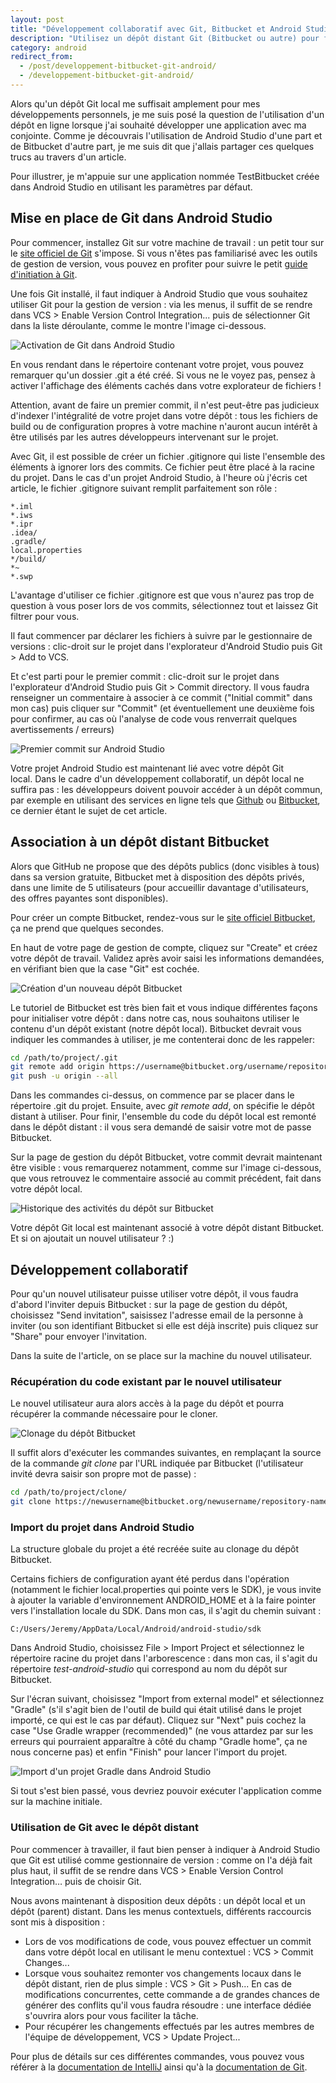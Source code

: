 ```yaml
---
layout: post
title: "Développement collaboratif avec Git, Bitbucket et Android Studio"
description: "Utilisez un dépôt distant Git (Bitbucket ou autre) pour faciliter le développement collaboratif de vos applications avec Android Studio."
category: android
redirect_from:
  - /post/developpement-bitbucket-git-android/
  - /developpement-bitbucket-git-android/
---
```


Alors qu'un dépôt Git local me suffisait amplement pour mes développements personnels, je me suis posé la question de l'utilisation d'un dépôt en ligne lorsque j'ai souhaité développer une application avec ma conjointe. Comme je découvrais l'utilisation de Android Studio d'une part et de Bitbucket d'autre part, je me suis dit que j'allais partager ces quelques trucs au travers d'un article.

Pour illustrer, je m'appuie sur une application nommée TestBitbucket créée dans Android Studio en utilisant les paramètres par défaut.

## Mise en place de Git dans Android Studio

Pour commencer, installez Git sur votre machine de travail : un petit tour sur le [site officiel de Git](http://git-scm.com/ "Site officiel de Git") s'impose. Si vous n'êtes pas familiarisé avec les outils de gestion de version, vous pouvez en profiter pour suivre le petit [guide d'initiation à Git](http://try.github.io/ "Guide d'initiatio nà Git").

Une fois Git installé, il faut indiquer à Android Studio que vous souhaitez utiliser Git pour la gestion de version : via les menus, il suffit de se rendre dans VCS > Enable Version Control Integration... puis de sélectionner Git dans la liste déroulante, comme le montre l'image ci-dessous.

![Activation de Git dans Android Studio](/img/uploads/01_enable_version_control.png)

En vous rendant dans le répertoire contenant votre projet, vous pouvez remarquer qu'un dossier .git a été créé. Si vous ne le voyez pas, pensez à activer l'affichage des éléments cachés dans votre explorateur de fichiers !

Attention, avant de faire un premier commit, il n'est peut-être pas judicieux d'indexer l'intégralité de votre projet dans votre dépôt : tous les fichiers de build ou de configuration propres à votre machine n'auront aucun intérêt à être utilisés par les autres développeurs intervenant sur le projet.

Avec Git, il est possible de créer un fichier .gitignore qui liste l'ensemble des éléments à ignorer lors des commits. Ce fichier peut être placé à la racine du projet. Dans le cas d'un projet Android Studio, à l'heure où j'écris cet article, le fichier .gitignore suivant remplit parfaitement son rôle :

```text
*.iml
*.iws
*.ipr
.idea/
.gradle/
local.properties
*/build/
*~
*.swp
```

L'avantage d'utiliser ce fichier .gitignore est que vous n'aurez pas trop de question à vous poser lors de vos commits, sélectionnez tout et laissez Git filtrer pour vous.

Il faut commencer par déclarer les fichiers à suivre par le gestionnaire de versions : clic-droit sur le projet dans l'explorateur d'Android Studio puis Git > Add to VCS.

Et c'est parti pour le premier commit : clic-droit sur le projet dans l'explorateur d'Android Studio puis Git > Commit directory. Il vous faudra renseigner un commentaire à associer à ce commit ("Initial commit" dans mon cas) puis cliquer sur "Commit" (et éventuellement une deuxième fois pour confirmer, au cas où l'analyse de code vous renverrait quelques avertissements / erreurs)

![Premier commit sur Android Studio](/img/uploads/02_add_to_vcs_and_initial_commit.png)

Votre projet Android Studio est maintenant lié avec votre dépôt Git local. Dans le cadre d'un développement collaboratif, un dépôt local ne suffira pas : les développeurs doivent pouvoir accéder à un dépôt commun, par exemple en utilisant des services en ligne tels que [Github](https://github.com/ "Github") ou [Bitbucket](https://bitbucket.org "Bitbucket"), ce dernier étant le sujet de cet article.

## Association à un dépôt distant Bitbucket

Alors que GitHub ne propose que des dépôts publics (donc visibles à tous) dans sa version gratuite, Bitbucket met à disposition des dépôts privés, dans une limite de 5 utilisateurs (pour accueillir davantage d'utilisateurs, des offres payantes sont disponibles).

Pour créer un compte Bitbucket, rendez-vous sur le [site officiel Bitbucket](https://bitbucket.org/ "Site officiel de Bitbucket"), ça ne prend que quelques secondes.

En haut de votre page de gestion de compte, cliquez sur "Create" et créez votre dépôt de travail. Validez après avoir saisi les informations demandées, en vérifiant bien que la case "Git" est cochée.

![Création d'un nouveau dépôt Bitbucket](/img/uploads/03_create_bitbucket_repository.png)

Le tutoriel de Bitbucket est très bien fait et vous indique différentes façons pour initialiser votre dépôt : dans notre cas, nous souhaitons utiliser le contenu d'un dépôt existant (notre dépôt local). Bitbucket devrait vous indiquer les commandes à utiliser, je me contenterai donc de les rappeler:

```sh
cd /path/to/project/.git
git remote add origin https://username@bitbucket.org/username/repository-name.git
git push -u origin --all
```

Dans les commandes ci-dessus, on commence par se placer dans le répertoire .git du projet. Ensuite, avec *git remote add*, on spécifie le dépôt distant à utiliser. Pour finir, l'ensemble du code du dépôt local est remonté dans le dépôt distant : il vous sera demandé de saisir votre mot de passe Bitbucket.

Sur la page de gestion du dépôt Bitbucket, votre commit devrait maintenant être visible : vous remarquerez notamment, comme sur l'image ci-dessous, que vous retrouvez le commentaire associé au commit précédent, fait dans votre dépôt local.

![Historique des activités du dépôt sur Bitbucket](/img/uploads/04_bitbucket_history.png)

Votre dépôt Git local est maintenant associé à votre dépôt distant Bitbucket. Et si on ajoutait un nouvel utilisateur ? :)

## Développement collaboratif

Pour qu'un nouvel utilisateur puisse utiliser votre dépôt, il vous faudra d'abord l'inviter depuis Bitbucket : sur la page de gestion du dépôt, choisissez "Send invitation", saisissez l'adresse email de la personne à inviter (ou son identifiant Bitbucket si elle est déjà inscrite) puis cliquez sur "Share" pour envoyer l'invitation.

Dans la suite de l'article, on se place sur la machine du nouvel utilisateur.

### Récupération du code existant par le nouvel utilisateur

Le nouvel utilisateur aura alors accès à la page du dépôt et pourra récupérer la commande nécessaire pour le cloner.

![Clonage du dépôt Bitbucket](/img/uploads/05_bitbucket_clone.png)

Il suffit alors d'exécuter les commandes suivantes, en remplaçant la source de la commande *git clone* par l'URL indiquée par Bitbucket (l'utilisateur invité devra saisir son propre mot de passe) :

```sh
cd /path/to/project/clone/
git clone https://newusername@bitbucket.org/newusername/repository-name.git
```

### Import du projet dans Android Studio

La structure globale du projet a été recréée suite au clonage du dépôt Bitbucket.

Certains fichiers de configuration ayant été perdus dans l'opération (notamment le fichier local.properties qui pointe vers le SDK), je vous invite à ajouter la variable d'environnement ANDROID_HOME et à la faire pointer vers l'installation locale du SDK. Dans mon cas, il s'agit du chemin suivant :

```
C:/Users/Jeremy/AppData/Local/Android/android-studio/sdk
```

Dans Android Studio, choisissez File > Import Project et sélectionnez le répertoire racine du projet dans l'arborescence : dans mon cas, il s'agit du répertoire *test-android-studio* qui correspond au nom du dépôt sur Bitbucket.

Sur l'écran suivant, choisissez "Import from external model" et sélectionnez "Gradle" (s'il s'agit bien de l'outil de build qui était utilisé dans le projet importé, ce qui est le cas par défaut). Cliquez sur "Next" puis cochez la case "Use Gradle wrapper (recommended)" (ne vous attardez par sur les erreurs qui pourraient apparaître à côté du champ "Gradle home", ça ne nous concerne pas) et enfin "Finish" pour lancer l'import du projet.

![Import d'un projet Gradle dans Android Studio](/img/uploads/06_import_project.png)

Si tout s'est bien passé, vous devriez pouvoir exécuter l'application comme sur la machine initiale.

### Utilisation de Git avec le dépôt distant

Pour commencer à travailler, il faut bien penser à indiquer à Android Studio que Git est utilisé comme gestionnaire de version : comme on l'a déjà fait plus haut, il suffit de se rendre dans VCS > Enable Version Control Integration… puis de choisir Git.

Nous avons maintenant à disposition deux dépôts : un dépôt local et un dépôt (parent) distant. Dans les menus contextuels, différents raccourcis sont mis à disposition :

*   Lors de vos modifications de code, vous pouvez effectuer un commit dans votre dépôt local en utilisant le menu contextuel : VCS > Commit Changes...
*   Lorsque vous souhaitez remonter vos changements locaux dans le dépôt distant, rien de plus simple : VCS > Git > Push... En cas de modifications concurrentes, cette commande a de grandes chances de générer des conflits qu'il vous faudra résoudre : une interface dédiée s'ouvrira alors pour vous faciliter la tâche.
*   Pour récupérer les changements effectués par les autres membres de l'équipe de développement, VCS > Update Project...

Pour plus de détails sur ces différentes commandes, vous pouvez vous référer à la [documentation de IntelliJ](http://www.jetbrains.com/idea/webhelp/using-cvs-integration.html "Documentation de IntelliJ sur l'intégration d'un SCM") ainsi qu'à la [documentation de Git](http://git-scm.com/documentation "Documentation de Git").
